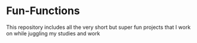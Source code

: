 # Fun-Functions
This repository includes all the very short but super fun projects that I work on while juggling my studies and work 
